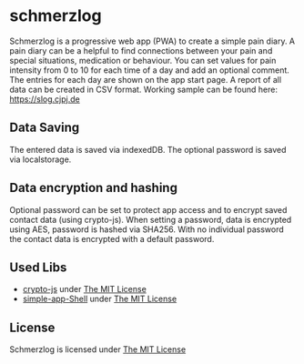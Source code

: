 # schmerzlog
Schmerzlog is a progressive web app (PWA) to create a simple pain diary.
A pain diary can be a helpful to find connections between your pain and special situations, medication or behaviour.
You can set values for pain intensity from 0 to 10 for each time of a day and add an optional comment.
The entries for each day are shown on the app start page. 
A report of all data can be created in CSV format.
Working sample can be found here: https://slog.cjpj.de

## Data Saving
The entered data is saved via indexedDB. 
The optional password is saved via localstorage.

## Data encryption and hashing
Optional password can be set to protect app access and to encrypt saved contact data (using crypto-js).
When setting a password, data is encrypted using AES, password is hashed via SHA256.
With no individual password the contact data is encrypted with a default password.

## Used Libs
- [crypto-js](https://github.com/brix/crypto-js) under [The MIT License](https://github.com/brix/crypto-js/blob/develop/LICENSE)
- [simple-app-Shell](https://github.com/cjpjwa/simple-app-shell) under [The MIT License](https://github.com/cjpjwa/simple-app-shell/blob/master/LICENSE)

## License
Schmerzlog is licensed under [The MIT License](https://github.com/cjpjwa/schmerzlog/blob/master/LICENSE)

